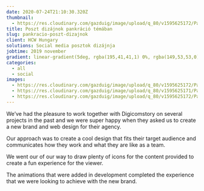 ```yaml
---
date: 2020-07-24T21:10:30.320Z
thumbnail:
  - https://res.cloudinary.com/gazduig/image/upload/q_80/v1595625172/Pankr%C3%A1ci%C3%B3/Frame_56_bh3h3w.webp
title: Poszt dizájnok pankráció témában
slug: pankracio-poszt-dizajnok
client: HCW Hungary
solutions: Social media posztok dizájnja
jobtime: 2019 november
gradient: linear-gradient(5deg, rgba(195,41,41,1) 0%, rgba(149,53,53,0) 71%)
categories:
  - all
  - social
images:
  - https://res.cloudinary.com/gazduig/image/upload/q_80/v1595625172/Pankr%C3%A1ci%C3%B3/Frame_56_bh3h3w.webp
  - https://res.cloudinary.com/gazduig/image/upload/q_80/v1595625171/Pankr%C3%A1ci%C3%B3/Frame_55_qcqltv.webp
  - https://res.cloudinary.com/gazduig/image/upload/q_80/v1595625172/Pankr%C3%A1ci%C3%B3/Frame_57_fw22gl.webp
---
```

<!--StartFragment-->

We’ve had the pleasure to work together with Digicomstory on several projects in the past and we were super happy when they asked us to create a new brand and web design for their agency.

Our approach was to create a cool design that fits their target audience and communicates how they work and what they are like as a team.

We went our of our way to draw plenty of icons for the content provided to create a fun experience for the viewer.

The animations that were added in development completed the experience that we were looking to achieve with the new brand.

<!--EndFragment-->